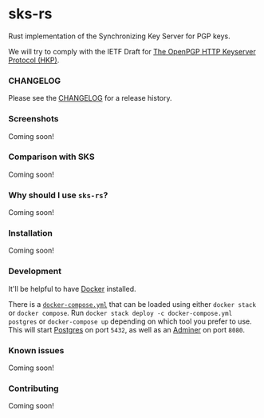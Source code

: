 # sks-rs
Rust implementation of the Synchronizing Key Server for PGP keys.

We will try to comply with the IETF Draft for [The OpenPGP HTTP Keyserver Protocol (HKP)](https://tools.ietf.org/html/draft-shaw-openpgp-hkp-00).

### CHANGELOG

Please see the [CHANGELOG](CHANGELOG.md) for a release history.

### Screenshots

Coming soon!

### Comparison with SKS

Coming soon!

### Why should I use `sks-rs`?

Coming soon!

### Installation

Coming soon!

### Development

It'll be helpful to have [Docker](https://www.docker.com/) installed.

There is a [`docker-compose.yml`](docker-compose.yml) that can be loaded using either `docker stack` or `docker compose`. Run `docker stack deploy -c docker-compose.yml postgres` or `docker-compose up` depending on which tool you prefer to use. This will start [Postgres](https://www.postgresql.org://www.postgresql.org/) on port `5432`, as well as an [Adminer](https://www.adminer.org/) on port `8080`.

### Known issues

Coming soon!

### Contributing

Coming soon!
